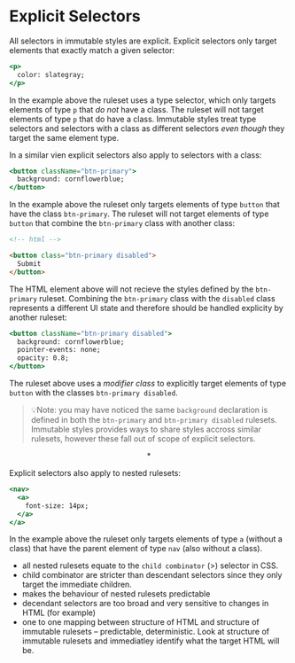 # Explicit Selectors

All selectors in immutable styles are explicit. Explicit selectors only target elements that exactly match a given selector:

```jsx
<p>
  color: slategray;
</p>
```

In the example above the ruleset uses a type selector, which only targets elements of type `p` that *do not* have a class. The ruleset will not target elements of type `p` that do have a class. Immutable styles treat type selectors and selectors with a class as different selectors *even though* they target the same element type.

In a similar vien explicit selectors also apply to selectors with a class:

```jsx
<button className="btn-primary">
  background: cornflowerblue;
</button>
```

In the example above the ruleset only targets elements of type `button` that have the class `btn-primary`. The ruleset will not target elements of type `button` that combine the `btn-primary` class with another class:

```html
<!-- html -->

<button class="btn-primary disabled">
  Submit
</button>
```

The HTML element above will not recieve the styles defined by the `btn-primary` ruleset. Combining the `btn-primary` class with the `disabled` class represents a different UI state and therefore should be handled explicity by another ruleset:

```jsx
<button className="btn-primary disabled">
  background: cornflowerblue;
  pointer-events: none;
  opacity: 0.8;
</button>
```

The ruleset above uses a *modifier class* to explicitly target elements of type `button` with the classes `btn-primary disabled`.

> 💡Note: you may have noticed the same `background` declaration is defined in both the `btn-primary` and `btn-primary disabled` rulesets. Immutable styles provides ways to share styles accross similar rulesets, however these fall out of scope of explicit selectors.

<center>*</center>

Explicit selectors also apply to nested rulesets:

```jsx
<nav>
  <a>
    font-size: 14px;
  </a>
</a>
```

In the example above the ruleset only targets elements of type `a` (without a class) that have the parent element of type `nav` (also without a class).

- all nested rulesets equate to the `child combinator` (>) selector in CSS.
- child combinator are stricter than descendant selectors since they only target the immediate children.
- makes the behaviour of nested rulesets predictable
- decendant selectors are too broad and very sensitive to changes in HTML (for example)
- one to one mapping between structure of HTML and structure of immutable rulesets – predictable, deterministic. Look at structure of immutable rulesets and immediatley identify what the target HTML will be.
